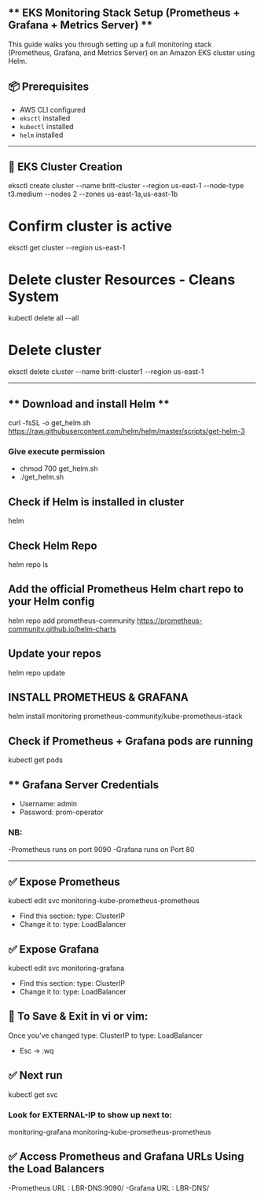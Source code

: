 ## ** EKS Monitoring Stack Setup (Prometheus + Grafana + Metrics Server) **

This guide walks you through setting up a full monitoring stack (Prometheus, Grafana, and Metrics Server) on an Amazon EKS cluster using Helm. 

## 📦 Prerequisites

- AWS CLI configured
- `eksctl` installed
- `kubectl` installed
- `helm` installed

---

## 🔧 EKS Cluster Creation 
eksctl create cluster --name britt-cluster --region us-east-1 --node-type t3.medium --nodes 2 --zones us-east-1a,us-east-1b

# Confirm cluster is active
eksctl get cluster --region us-east-1

# Delete cluster Resources - Cleans System
kubectl delete all --all

# Delete cluster 
eksctl delete cluster --name britt-cluster1 --region us-east-1

---

## ** Download and install Helm **
curl -fsSL -o get_helm.sh https://raw.githubusercontent.com/helm/helm/master/scripts/get-helm-3

### Give execute permission
- chmod 700 get_helm.sh
- ./get_helm.sh

## Check if Helm is installed in cluster
helm

## Check Helm Repo
helm repo ls

## Add the official Prometheus Helm chart repo to your Helm config
helm repo add prometheus-community https://prometheus-community.github.io/helm-charts

## Update your repos
helm repo update

## INSTALL PROMETHEUS & GRAFANA 
helm install monitoring prometheus-community/kube-prometheus-stack

## Check if Prometheus + Grafana pods are running
kubectl get pods

## ** Grafana Server Credentials
- Username: admin
- Password: prom-operator

### NB: 
-Prometheus runs on port 9090
-Grafana runs on Port 80

---

## ✅ Expose Prometheus
kubectl edit svc monitoring-kube-prometheus-prometheus
- Find this section:
type: ClusterIP
- Change it to:
type: LoadBalancer

## ✅ Expose Grafana
kubectl edit svc monitoring-grafana
- Find this section:
type: ClusterIP
- Change it to:
type: LoadBalancer

## 🧠 To Save & Exit in vi or vim:
Once you’ve changed type: ClusterIP to type: LoadBalancer
- Esc → :wq

## ✅ Next run
kubectl get svc

### Look for EXTERNAL-IP to show up next to:
monitoring-grafana
monitoring-kube-prometheus-prometheus

## ✅ Access Prometheus and Grafana URLs Using the Load Balancers
-Prometheus URL : LBR-DNS:9090/
-Grafana URL : LBR-DNS/





